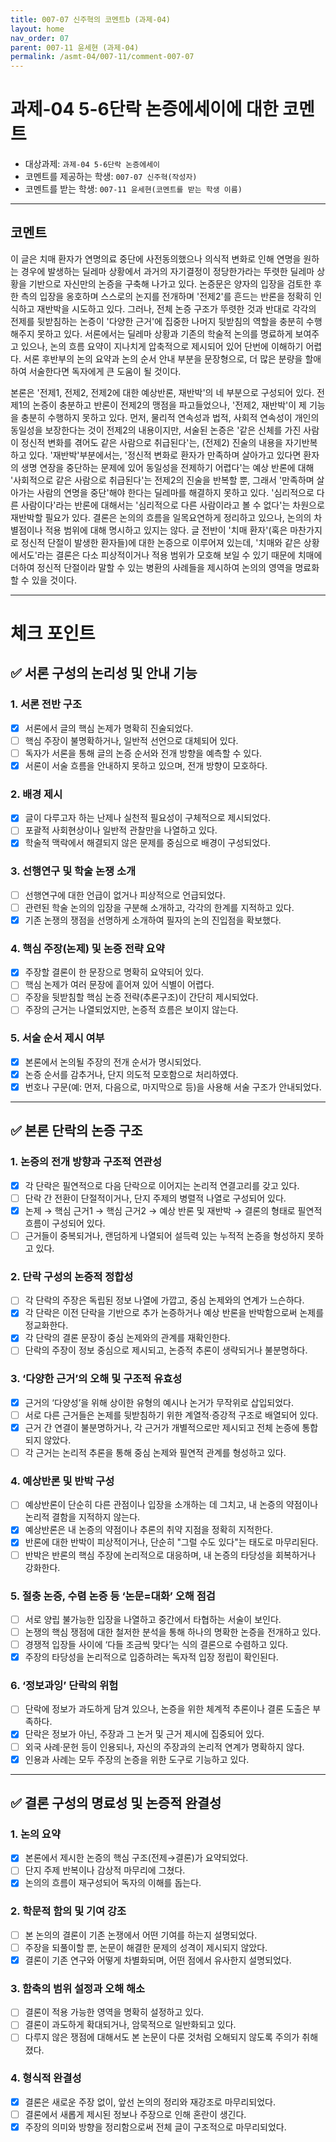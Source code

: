 ```yaml
---
title: 007-07 신주혁의 코멘트b (과제-04) 
layout: home
nav_order: 07
parent: 007-11 윤세현 (과제-04)
permalink: /asmt-04/007-11/comment-007-07
---
```


# 과제-04 5-6단락 논증에세이에 대한 코멘트

- 대상과제: `과제-04 5-6단락 논증에세이`
- 코멘트를 제공하는 학생: `007-07 신주혁(작성자)` 
- 코멘트를 받는 학생: `007-11 윤세현(코멘트를 받는 학생 이름)` 

---

## 코멘트

이 글은 치매 환자가 연명의료 중단에 사전동의했으나 의식적 변화로 인해 연명을 원하는 경우에 발생하는 딜레마 상황에서 과거의 자기결정이 정당한가라는 뚜렷한 딜레마 상황을 기반으로 자신만의 논증을 구축해 나가고 있다. 논증문은 양자의 입장을 검토한 후 한 측의 입장을 옹호하며 스스로의 논지를 전개하며 '전제2'를 흔드는 반론을 정확히 인식하고 재반박을 시도하고 있다. 그러나, 전체 논증 구조가 뚜렷한 것과 반대로 각각의 전제를 뒷받침하는 논증이 '다양한 근거'에 집중한 나머지 뒷받침의 역할을 충분히 수행해주지 못하고 있다. 서론에서는 딜레마 상황과 기존의 학술적 논의를 명료하게 보여주고 있으나, 논의 흐름 요약이 지나치게 압축적으로 제시되어 있어 단번에 이해하기 어렵다. 서론 후반부의 논의 요약과 논의 순서 안내 부분을 문장형으로, 더 많은 분량을 할애하여 서술한다면 독자에게 큰 도움이 될 것이다.

본론은 '전제1, 전제2, 전제2에 대한 예상반론, 재반박'의 네 부분으로 구성되어 있다. 전제1의 논증이 충분하고 반론이 전제2의 맹점을 파고들었으나, '전제2, 재반박'이 제 기능을 충분히 수행하지 못하고 있다. 먼저, 물리적 연속성과 법적, 사회적 연속성이 개인의 동일성을 보장한다는 것이 전제2의 내용이지만, 서술된 논증은 '같은 신체를 가진 사람이 정신적 변화를 겪어도 같은 사람으로 취급된다'는, (전제2) 진술의 내용을 자기반복하고 있다. '재반박'부분에서는, '정신적 변화로 환자가 만족하며 살아가고 있다면 환자의 생명 연장을 중단하는 문제에 있어 동일성을 전제하기 어렵다'는 예상 반론에 대해 '사회적으로 같은 사람으로 취급된다'는 전제2의 진술을 반복할 뿐, 그래서 '만족하며 살아가는 사람의 연명을 중단'해야 한다는 딜레마를 해결하지 못하고 있다. '심리적으로 다른 사람이다'라는 반론에 대해서는 '심리적으로 다른 사람이라고 볼 수 없다'는 차원으로 재반박할 필요가 있다. 결론은 논의의 흐름을 일목요연하게 정리하고 있으나, 논의의 차별점이나 적용 범위에 대해 명시하고 있지는 않다. 글 전반이 '치매 환자'(혹은 마찬가지로 정신적 단절이 발생한 환자들)에 대한 논증으로 이루어져 있는데, '치매와 같은 상황에서도'라는 결론은 다소 피상적이거나 적용 범위가 모호해 보일 수 있기 때문에 치매에 더하여 정신적 단절이라 말할 수 있는 병환의 사례들을 제시하여 논의의 영역을 명료화할 수 있을 것이다.

---

# 체크 포인트

## ✅ 서론 구성의 논리성 및 안내 기능

### **1. 서론 전반 구조**
- [x] 서론에서 글의 핵심 논제가 명확히 진술되었다.  
- [ ] 핵심 주장이 불명확하거나, 일반적 선언으로 대체되어 있다.  
- [ ] 독자가 서론을 통해 글의 논증 순서와 전개 방향을 예측할 수 있다.  
- [x] 서론이 서술 흐름을 안내하지 못하고 있으며, 전개 방향이 모호하다.

### **2. 배경 제시**
- [x] 글이 다루고자 하는 난제나 실천적 필요성이 구체적으로 제시되었다.  
- [ ] 포괄적 사회현상이나 일반적 관찰만을 나열하고 있다.  
- [x] 학술적 맥락에서 해결되지 않은 문제를 중심으로 배경이 구성되었다.

### **3. 선행연구 및 학술 논쟁 소개**
- [ ] 선행연구에 대한 언급이 없거나 피상적으로 언급되었다.  
- [ ] 관련된 학술 논의의 입장을 구분해 소개하고, 각각의 한계를 지적하고 있다.  
- [x] 기존 논쟁의 쟁점을 선명하게 소개하여 필자의 논의 진입점을 확보했다.

### **4. 핵심 주장(논제) 및 논증 전략 요약**
- [x] 주장할 결론이 한 문장으로 명확히 요약되어 있다.  
- [ ] 핵심 논제가 여러 문장에 흩어져 있어 식별이 어렵다.  
- [ ] 주장을 뒷받침할 핵심 논증 전략(추론구조)이 간단히 제시되었다.  
- [ ] 주장의 근거는 나열되었지만, 논증적 흐름은 보이지 않는다.

### **5. 서술 순서 제시 여부**
- [x] 본론에서 논의될 주장의 전개 순서가 명시되었다.  
- [x] 논증 순서를 감추거나, 단지 의도적 모호함으로 처리하였다.  
- [x] 번호나 구문(예: 먼저, 다음으로, 마지막으로 등)을 사용해 서술 구조가 안내되었다.

---

## ✅ 본론 단락의 논증 구조 

### **1. 논증의 전개 방향과 구조적 연관성**
- [x] 각 단락은 필연적으로 다음 단락으로 이어지는 논리적 연결고리를 갖고 있다.  
- [ ] 단락 간 전환이 단절적이거나, 단지 주제의 병렬적 나열로 구성되어 있다.  
- [x] 논제 → 핵심 근거1 → 핵심 근거2 → 예상 반론 및 재반박 → 결론의 형태로 필연적 흐름이 구성되어 있다.  
- [ ] 근거들이 중복되거나, 랜덤하게 나열되어 설득력 있는 누적적 논증을 형성하지 못하고 있다.  

### **2. 단락 구성의 논증적 정합성**
- [ ] 각 단락의 주장은 독립된 정보 나열에 가깝고, 중심 논제와의 연계가 느슨하다.  
- [x] 각 단락은 이전 단락을 기반으로 추가 논증하거나 예상 반론을 반박함으로써 논제를 정교화한다.  
- [x] 각 단락의 결론 문장이 중심 논제와의 관계를 재확인한다.  
- [ ] 단락의 주장이 정보 중심으로 제시되고, 논증적 추론이 생략되거나 불분명하다.

### **3. ‘다양한 근거’의 오해 및 구조적 유효성**
- [x] 근거의 ‘다양성’을 위해 상이한 유형의 예시나 논거가 무작위로 삽입되었다.  
- [ ] 서로 다른 근거들은 논제를 뒷받침하기 위한 계열적·증강적 구조로 배열되어 있다.  
- [x] 근거 간 연결이 불분명하거나, 각 근거가 개별적으로만 제시되고 전체 논증에 통합되지 않았다.  
- [ ] 각 근거는 논리적 추론을 통해 중심 논제와 필연적 관계를 형성하고 있다.

### **4. 예상반론 및 반박 구성**
- [ ] 예상반론이 단순히 다른 관점이나 입장을 소개하는 데 그치고, 내 논증의 약점이나 논리적 결함을 지적하지 않는다.  
- [x] 예상반론은 내 논증의 약점이나 추론의 취약 지점을 정확히 지적한다.  
- [x] 반론에 대한 반박이 피상적이거나, 단순히 "그럴 수도 있다"는 태도로 마무리된다.  
- [ ] 반박은 반론의 핵심 주장에 논리적으로 대응하며, 내 논증의 타당성을 회복하거나 강화한다.  

### **5. 절충 논증, 수렴 논증 등 ‘논문=대화’ 오해 점검**
- [ ] 서로 양립 불가능한 입장을 나열하고 중간에서 타협하는 서술이 보인다.  
- [ ] 논쟁의 핵심 쟁점에 대한 철저한 분석을 통해 하나의 명확한 논증을 전개하고 있다.  
- [ ] 경쟁적 입장들 사이에 ‘다들 조금씩 맞다’는 식의 결론으로 수렴하고 있다.  
- [x] 주장의 타당성을 논리적으로 입증하려는 독자적 입장 정립이 확인된다.  

### **6. ‘정보과잉’ 단락의 위험**
- [ ] 단락에 정보가 과도하게 담겨 있으나, 논증을 위한 체계적 추론이나 결론 도출은 부족하다.  
- [x] 단락은 정보가 아닌, 주장과 그 논거 및 근거 제시에 집중되어 있다.  
- [ ] 외국 사례·문헌 등이 인용되나, 자신의 주장과의 논리적 연계가 명확하지 않다.  
- [x] 인용과 사례는 모두 주장의 논증을 위한 도구로 기능하고 있다.  

---

## ✅ 결론 구성의 명료성 및 논증적 완결성

### **1. 논의 요약**
- [x] 본론에서 제시한 논증의 핵심 구조(전제→결론)가 요약되었다.  
- [ ] 단지 주제 반복이나 감상적 마무리에 그쳤다.  
- [x] 논의의 흐름이 재구성되어 독자의 이해를 돕는다.

### **2. 학문적 함의 및 기여 강조**
- [ ] 본 논의의 결론이 기존 논쟁에서 어떤 기여를 하는지 설명되었다.  
- [ ] 주장을 되풀이할 뿐, 논문이 해결한 문제의 성격이 제시되지 않았다.  
- [x] 결론이 기존 연구와 어떻게 차별화되며, 어떤 점에서 유사한지 설명되었다.

### **3. 함축의 범위 설정과 오해 해소**
- [ ] 결론이 적용 가능한 영역을 명확히 설정하고 있다.  
- [ ] 결론이 과도하게 확대되거나, 암묵적으로 일반화되고 있다.  
- [ ] 다루지 않은 쟁점에 대해서도 본 논문이 다룬 것처럼 오해되지 않도록 주의가 취해졌다.

### **4. 형식적 완결성**
- [x] 결론은 새로운 주장 없이, 앞선 논의의 정리와 재강조로 마무리되었다.  
- [ ] 결론에서 새롭게 제시된 정보나 주장으로 인해 혼란이 생긴다.  
- [x] 주장의 의미와 방향을 정리함으로써 전체 글이 구조적으로 마무리되었다.
